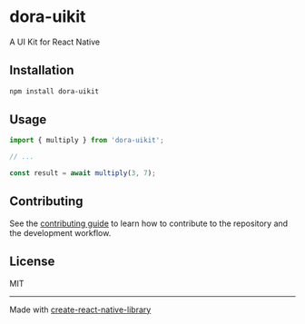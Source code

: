 # dora-uikit

A UI Kit for React Native

## Installation

```sh
npm install dora-uikit
```

## Usage

```js
import { multiply } from 'dora-uikit';

// ...

const result = await multiply(3, 7);
```

## Contributing

See the [contributing guide](CONTRIBUTING.md) to learn how to contribute to the repository and the development workflow.

## License

MIT

---

Made with [create-react-native-library](https://github.com/callstack/react-native-builder-bob)
